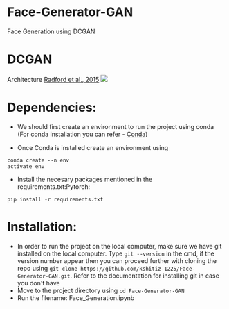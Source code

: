 # Face-Generator-GAN
 Face Generation using DCGAN

# DCGAN
Architecture [Radford et al., 2015](https://arxiv.org/abs/1511.06434)
<img src = "https://gluon.mxnet.io/_images/dcgan.png">

# Dependencies:

- We should first create an environment to run the project using conda (For conda installation you can refer - [Conda](https://docs.conda.io/en/latest/))

- Once Conda is installed create an environment using  
```
conda create --n env
activate env
```
- Install the necesary packages mentioned in the requirements.txt:Pytorch: 
```
pip install -r requirements.txt
```
# Installation:

- In order to run the project on the local computer, make sure we have git installed on the local computer. Type `git --version` in the cmd, if the version number appear then you can proceed further with cloning the repo using `git clone https://github.com/kshitiz-1225/Face-Generator-GAN.git`. Refer to the documentation for installing git in case you don't have
- Move to the project directory using `cd Face-Generator-GAN`
- Run the filename: Face_Generation.ipynb



